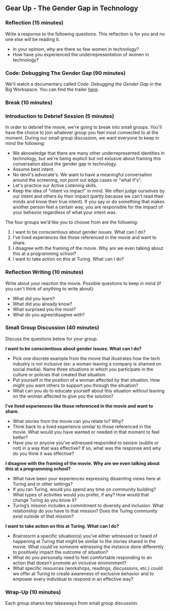 ## Gear Up - The Gender Gap in Technology

### Reflection (15 minutes)

Write a response to the following questions. This reflection is for you and no one else will be reading it.

* In your opinion, why are there so few women in technology?
* How have you experienced the underrepresentation of women in technology?

### Code: Debugging The Gender Gap (90 minutes)

We'll watch a documentary called _Code: Debugging the Gender Gap_ in the Big Workspace. You can find the trailer [here](http://www.codedoc.co/about/).

### Break (10 minutes)

### Introduction to Debrief Session (5 minutes)

In order to debrief the movie, we're going to break into small groups. You'll have the choice to join whatever group you feel most connected to at the moment. During our small group discussion, we want everyone to keep in mind the following:

* We aknowledge that there are many other underrepresented identities in technology, but we're being explicit but not exlusive about framing this conversation about the gender gap in technology.
* Assume best intent.
* No devil's advocate's. We want to have a meaningful conversation around the screening, not point out edge cases or "what if's".
* Let's practice our Active Listening skills.
* Keep the idea of "intent vs impact" in mind. We often judge ourselves by our intent and others by their impact (partly because we can't read their minds and know their true intent). If you say or do something that makes another person feel a certain way, you are responsible for the impact of your behavior regardless of what your intent was. 

The four groups we'd like you to choose from are the following:

  1) I want to be conscientious about gender issues. What can I do?   
  2) I’ve lived experiences like those referenced in the movie and want to share.  
  3) I disagree with the framing of the movie. Why are we even talking about this at a programming school?  
  4) I want to take action on this at Turing. What can I do?  

### Reflection Writing (10 minutes)

Write about your reaction the movie. Possible questions to keep in mind (if you can't think of anything to write about):

* What did you learn? 
* What did you already know? 
* What surprised you the most? 
* What do you agree/disagree with?

### Small Group Discussion (40 minutes)

Discuss the questions below for your group.

**I want to be conscientious about gender issues. What can I do?**
* Pick one discrete example from the movie that illustrates how the tech industry is not inclusive (ex: a woman leaving a company is shamed on social media). Name three situations in which you participate in the culture or policies that created that situation.
* Put yourself in the position of a woman affected by that situation. How might you want others to support you through the situation?
* What can you do to educate yourself about this situation without leaning on the woman affected to give you the solution?

**I’ve lived experiences like those referenced in the movie and want to share.**  
* What stories from the movie can you relate to? Why?
* Think back to a lived experience similar to those referenced in the movie. What would you have wanted or needed in that moment to feel better?
* Have you or anyone you’ve witnessed responded to sexism (subtle or not) in a way that was effective? If so, what was the response and why do you think it was effective?

**I disagree with the framing of the movie. Why are we even talking about this at a programming school?**  
* What have been your experiences expressing dissenting views here at Turing and in other settings?
* If you ran Turing, would you spend any time on community building? What types of activities would you prefer, if any? How would that change Turing as you know it?
* Turing’s mission includes a commitment to diversity and inclusion. What relationship do you have to that mission? Does the Turing community exist outside of that mission?

**I want to take action on this at Turing. What can I do?**
* Brainstorm a specific situation(s) you’ve either witnessed or heard of happening at Turing that might be similar to the stories shared in the movie. What could’ve someone witnessing the instance done differently to positively impact the outcome of situation?
* What do you personally need to feel comfortable responding to an action that doesn’t promote an inclusive environment?
* What specific resources (workshops, readings, discussions, etc.) could we offer at Turing to create awareness of exclusive behavior and to empower every individual to respond in an effective way? 

### Wrap-Up (10 minutes)

Each group shares key takeaways from small group discussion.
